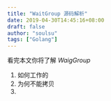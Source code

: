 ```yaml
---
title: "WaitGroup 源码解析"
date: 2019-04-30T14:45:16+08:00
draft: false
author: "soulsu"
tags: ["Golang"]
---
```



看完本文你将了解 *WaigGroup*
1. 如何工作的
2. 为何不能拷贝
3. 